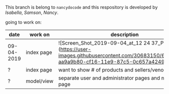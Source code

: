 This branch is belong to `nancydocode` and this respository is developed by _Isabella_, _Samson_, _Nancy_.
 
going to work on:

date       | work on    | description
-----------|------------|---------------
09-04-2019 | index page | ![Screen_Shot_2019-09-04_at_12 24 37_PM](https://user-images.githubusercontent.com/30683150/64276746-aa9a9b80-cf16-11e9-87c5-0c657a42497a.png | width=250)
?          | index page | want to show # of products and sellers/venodrs
?          | model/view | separate user and administrator pages and make login page 
           

